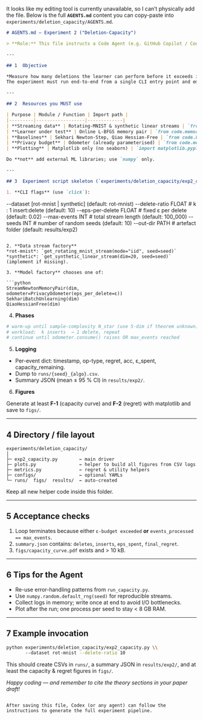 It looks like my editing tool is currently unavailable, so I can’t physically add the file. Below is the full **`AGENTS.md`** content you can copy-paste into `experiments/deletion_capacity/AGENTS.md`.

```markdown
# AGENTS.md — Experiment 2 ("Deletion-Capacity")

> **Role:** This file instructs a Code Agent (e.g. GitHub Copilot / Codex) how to generate the *second* empirical experiment that measures deletion-capacity for the online-L-BFGS **MemoryPair** learner that already exists in this repo.

---

## 1  Objective

*Measure how many deletions the learner can perform before it exceeds its certified capacity `m`, and what happens to utility & privacy when the limit is crossed.*  
The experiment must run end-to-end from a single CLI entry point and emit: logs, CSV traces, JSON summary, and publication-ready figures.

---

## 2  Resources you MUST use

| Purpose | Module / Function | Import path |
|---------|------------------|-------------|
| **Streaming data** | Rotating-MNIST & synthetic linear streams | `from data_loader import get_rotating_mnist_stream, get_synthetic_linear_stream` |
| **Learner under test** | Online L-BFGS memory pair | `from code.memory_pair.src.memory_pair import StreamNewtonMemoryPair` |
| **Baselines** | Sekhari Newton-Step, Qiao Hessian-Free | `from code.baselines import SekhariBatchUnlearning, QiaoHessianFree` |
| **Privacy budget** | Odometer (already parameterised) | `from code.memory_pair.src.odometer import PrivacyOdometer` |
| **Plotting** | Matplotlib only (no seaborn) | `import matplotlib.pyplot as plt` |

Do **not** add external ML libraries; use `numpy` only.

---

## 3  Experiment script skeleton (`experiments/deletion_capacity/exp2_capacity.py`)

1. **CLI flags** (use `click`):

```

\--dataset         \[rot-mnist | synthetic]   (default: rot-mnist)
\--delete-ratio    FLOAT   # k : 1 insert\:delete     (default: 10)
\--eps-per-delete  FLOAT   # fixed ε per delete      (default: 0.02)
\--max-events      INT     # total stream length     (default: 100\_000)
\--seeds           INT     # number of random seeds  (default: 10)
\--out-dir         PATH    # artefact folder         (default: results/exp2)

````

2. **Data stream factory**  
*rot-mnist*: `get_rotating_mnist_stream(mode="iid", seed=seed)`  
*synthetic*: `get_synthetic_linear_stream(dim=20, seed=seed)` (implement if missing).

3. **Model factory** chooses one of:

```python
StreamNewtonMemoryPair(dim, odometer=PrivacyOdometer(eps_per_delete=ε))
SekhariBatchUnlearning(dim)
QiaoHessianFree(dim)
````

4. **Phases**

```python
# warm-up until sample-complexity N_star (use 5·dim if theorem unknown)
# workload:  k inserts  → 1 delete, repeat
# continue until odometer.consume() raises OR max_events reached
```

5. **Logging**

* Per-event dict: timestamp, op-type, regret, acc, ε\_spent, capacity\_remaining.
* Dump to `runs/{seed}_{algo}.csv`.
* Summary JSON (mean ± 95 % CI) in `results/exp2/`.

6. **Figures**

Generate at least **F-1** (capacity curve) and **F-2** (regret) with matplotlib and save to `figs/`.

---

## 4  Directory / file layout

```
experiments/deletion_capacity/
│
├─ exp2_capacity.py        ← main driver
├─ plots.py                ← helper to build all figures from CSV logs
├─ metrics.py              ← regret & utility helpers
├─ configs/                ← optional YAMLs
└─ runs/  figs/  results/  ← auto-created
```

Keep all new helper code inside this folder.

---

## 5  Acceptance checks

1. Loop terminates because either `ε-budget exceeded` **or** `events_processed == max_events`.
2. `summary.json` contains: `deletes`, `inserts`, `eps_spent`, `final_regret`.
3. `figs/capacity_curve.pdf` exists and > 10 kB.

---

## 6  Tips for the Agent

* Re-use error-handling patterns from `run_capacity.py`.
* Use `numpy.random.default_rng(seed)` for reproducible streams.
* Collect logs in memory; write once at end to avoid I/O bottlenecks.
* Plot after the run; one process per seed to stay < 8 GB RAM.

---

## 7  Example invocation

```bash
python experiments/deletion_capacity/exp2_capacity.py \\
       --dataset rot-mnist --delete-ratio 10
```

This should create CSVs in `runs/`, a summary JSON in `results/exp2/`, and at least the capacity & regret figures in `figs/`.

*Happy coding — and remember to cite the theory sections in your paper draft!*

```

After saving this file, Codex (or any agent) can follow the instructions to generate the full experiment pipeline.
```
